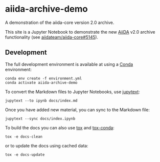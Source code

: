 # aiida-archive-demo

A demonstration of the aiida-core version 2.0 archive.

This site is a Jupyter Notebook to demonstrate the new [AiiDA](aiida) v2.0 archive functionality (see [aiidateam/aiida-core#5145](https://github.com/aiidateam/aiida-core/pull/5145)).

## Development

The full development environment is available at using a [Conda](https://conda.io/) environment:

```console
conda env create -f environment.yml
conda activate aiida-archive-demo
```

To convert the Markdown files to Jupyter Notebooks, use [jupytext](https://jupytext.readthedocs.io):

```console
jupytext --to ipynb docs/index.md
```

Once you have added new material, you can sync to the Markdown file:

```console
jupytext --sync docs/index.ipynb
```

To build the docs you can also use [tox](https://tox.readthedocs.io) and [tox-conda](https://tox-conda.readthedocs.io):

```console
tox -e docs-clean
```

or to update the docs using cached data:

```console
tox -e docs-update
```
